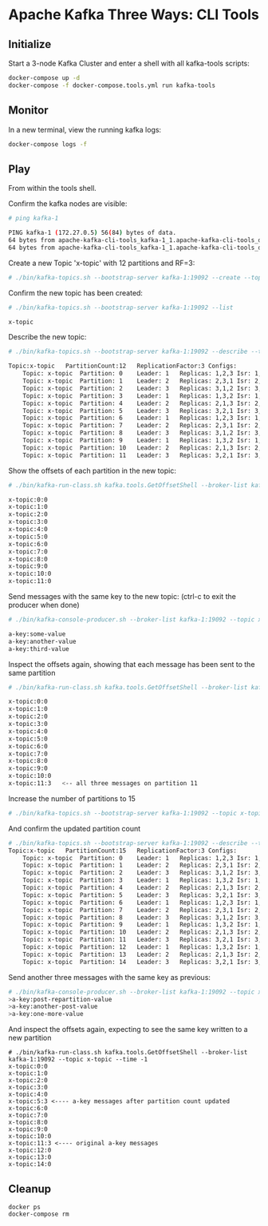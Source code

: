 # Apache Kafka Three Ways: CLI Tools

## Initialize

Start a 3-node Kafka Cluster and enter a shell with all kafka-tools scripts:
```sh
docker-compose up -d
docker-compose -f docker-compose.tools.yml run kafka-tools
```

## Monitor

In a new terminal, view the running kafka logs:
```sh
docker-compose logs -f
```

## Play 

From within the tools shell.

Confirm the kafka nodes are visible:

```sh
# ping kafka-1

PING kafka-1 (172.27.0.5) 56(84) bytes of data.
64 bytes from apache-kafka-cli-tools_kafka-1_1.apache-kafka-cli-tools_default (172.27.0.5): icmp_seq=1 ttl=64 time=0.093 ms
64 bytes from apache-kafka-cli-tools_kafka-1_1.apache-kafka-cli-tools_default (172.27.0.5): icmp_seq=2 ttl=64 time=0.112 ms
```

Create a new Topic 'x-topic' with 12 partitions and RF=3:

```sh
# ./bin/kafka-topics.sh --bootstrap-server kafka-1:19092 --create --topic x-topic --partitions 12 --replication-factor 3
```

Confirm the new topic has been created:

```sh
# ./bin/kafka-topics.sh --bootstrap-server kafka-1:19092 --list

x-topic
```

Describe the new topic:

```sh
# ./bin/kafka-topics.sh --bootstrap-server kafka-1:19092 --describe --topic x-topic

Topic:x-topic	PartitionCount:12	ReplicationFactor:3	Configs:
	Topic: x-topic	Partition: 0	Leader: 1	Replicas: 1,2,3	Isr: 1,2,3
	Topic: x-topic	Partition: 1	Leader: 2	Replicas: 2,3,1	Isr: 2,3,1
	Topic: x-topic	Partition: 2	Leader: 3	Replicas: 3,1,2	Isr: 3,1,2
	Topic: x-topic	Partition: 3	Leader: 1	Replicas: 1,3,2	Isr: 1,3,2
	Topic: x-topic	Partition: 4	Leader: 2	Replicas: 2,1,3	Isr: 2,1,3
	Topic: x-topic	Partition: 5	Leader: 3	Replicas: 3,2,1	Isr: 3,2,1
	Topic: x-topic	Partition: 6	Leader: 1	Replicas: 1,2,3	Isr: 1,2,3
	Topic: x-topic	Partition: 7	Leader: 2	Replicas: 2,3,1	Isr: 2,3,1
	Topic: x-topic	Partition: 8	Leader: 3	Replicas: 3,1,2	Isr: 3,1,2
	Topic: x-topic	Partition: 9	Leader: 1	Replicas: 1,3,2	Isr: 1,3,2
	Topic: x-topic	Partition: 10	Leader: 2	Replicas: 2,1,3	Isr: 2,1,3
	Topic: x-topic	Partition: 11	Leader: 3	Replicas: 3,2,1	Isr: 3,2,1
```

Show the offsets of each partition in the new topic:

```sh
# ./bin/kafka-run-class.sh kafka.tools.GetOffsetShell --broker-list kafka-1:19092 --topic x-topic --time -1

x-topic:0:0
x-topic:1:0
x-topic:2:0
x-topic:3:0
x-topic:4:0
x-topic:5:0
x-topic:6:0
x-topic:7:0
x-topic:8:0
x-topic:9:0
x-topic:10:0
x-topic:11:0
```

Send messages with the same key to the new topic: (ctrl-c to exit the producer when done)

```sh
# ./bin/kafka-console-producer.sh --broker-list kafka-1:19092 --topic x-topic --property "parse.key=true" --property "key.separator=:"

a-key:some-value
a-key:another-value
a-key:third-value
```

Inspect the offsets again, showing that each message has been sent to the same partition

```sh
# ./bin/kafka-run-class.sh kafka.tools.GetOffsetShell --broker-list kafka-1:19092 --topic x-topic --time -1

x-topic:0:0
x-topic:1:0
x-topic:2:0
x-topic:3:0
x-topic:4:0
x-topic:5:0
x-topic:6:0
x-topic:7:0
x-topic:8:0
x-topic:9:0
x-topic:10:0
x-topic:11:3   <-- all three messages on partition 11
```

Increase the number of partitions to 15

```sh
# ./bin/kafka-topics.sh --bootstrap-server kafka-1:19092 --topic x-topic --alter --partitions 15
```

And confirm the updated partition count

```sh
# ./bin/kafka-topics.sh --bootstrap-server kafka-1:19092 --describe --topic x-topic
Topic:x-topic	PartitionCount:15	ReplicationFactor:3	Configs:
	Topic: x-topic	Partition: 0	Leader: 1	Replicas: 1,2,3	Isr: 1,2,3
	Topic: x-topic	Partition: 1	Leader: 2	Replicas: 2,3,1	Isr: 2,3,1
	Topic: x-topic	Partition: 2	Leader: 3	Replicas: 3,1,2	Isr: 3,1,2
	Topic: x-topic	Partition: 3	Leader: 1	Replicas: 1,3,2	Isr: 1,3,2
	Topic: x-topic	Partition: 4	Leader: 2	Replicas: 2,1,3	Isr: 2,1,3
	Topic: x-topic	Partition: 5	Leader: 3	Replicas: 3,2,1	Isr: 3,2,1
	Topic: x-topic	Partition: 6	Leader: 1	Replicas: 1,2,3	Isr: 1,2,3
	Topic: x-topic	Partition: 7	Leader: 2	Replicas: 2,3,1	Isr: 2,3,1
	Topic: x-topic	Partition: 8	Leader: 3	Replicas: 3,1,2	Isr: 3,1,2
	Topic: x-topic	Partition: 9	Leader: 1	Replicas: 1,3,2	Isr: 1,3,2
	Topic: x-topic	Partition: 10	Leader: 2	Replicas: 2,1,3	Isr: 2,1,3
	Topic: x-topic	Partition: 11	Leader: 3	Replicas: 3,2,1	Isr: 3,2,1
	Topic: x-topic	Partition: 12	Leader: 1	Replicas: 1,3,2	Isr: 1,3,2
	Topic: x-topic	Partition: 13	Leader: 2	Replicas: 2,1,3	Isr: 2,1,3
	Topic: x-topic	Partition: 14	Leader: 3	Replicas: 3,2,1	Isr: 3,2,1
```

Send another three messages with the same key as previous:

```sh
# ./bin/kafka-console-producer.sh --broker-list kafka-1:19092 --topic x-topic --property "parse.key=true" --property "key.separator=:"
>a-key:post-repartition-value
>a-key:another-post-value
>a-key:one-more-value
```

And inspect the offsets again, expecting to see the same key written to a new partition

```
# ./bin/kafka-run-class.sh kafka.tools.GetOffsetShell --broker-list kafka-1:19092 --topic x-topic --time -1
x-topic:0:0
x-topic:1:0
x-topic:2:0
x-topic:3:0
x-topic:4:0
x-topic:5:3 <---- a-key messages after partition count updated
x-topic:6:0
x-topic:7:0
x-topic:8:0
x-topic:9:0
x-topic:10:0
x-topic:11:3 <---- original a-key messages
x-topic:12:0
x-topic:13:0
x-topic:14:0
```

## Cleanup
```
docker ps
docker-compose rm
```
